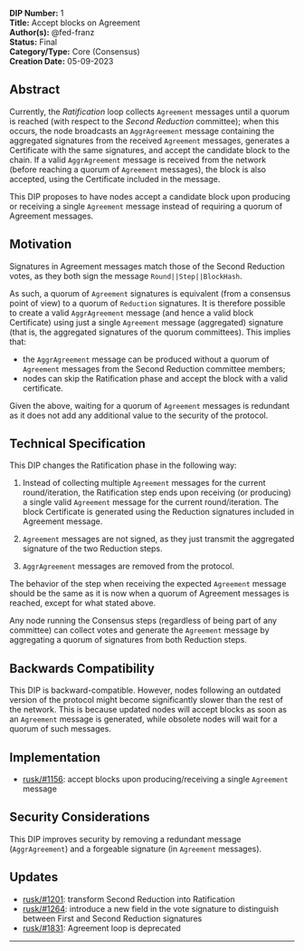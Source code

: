 **DIP Number:** 1  
**Title:** Accept blocks on Agreement  
**Author(s):** @fed-franz  
**Status:** Final  
**Category/Type:** Core (Consensus)  
**Creation Date:** 05-09-2023  

## Abstract
Currently, the *Ratification* loop collects `Agreement` messages until a quorum is reached (with respect to the *Second Reduction* committee); when this occurs, the node broadcasts an `AggrAgreement` message containing the aggregated signatures from the received `Agreement` messages, generates a Certificate with the same signatures, and accept the candidate block to the chain. If a valid `AggrAgreement` message is received from the network (before reaching a quorum of `Agreement` messages), the block is also accepted, using the Certificate included in the message.

This DIP proposes to have nodes accept a candidate block upon producing or receiving a single `Agreement` message instead of requiring a quorum of Agreement messages.

## Motivation
Signatures in Agreement messages match those of the Second Reduction votes, as they both sign the message `Round||Step||BlockHash`.

As such, a quorum of `Agreement` signatures is equivalent (from a consensus point of view) to a quorum of `Reduction` signatures. It is therefore possible to create a valid `AggrAgreement` message (and hence a valid block Certificate) using just a single `Agreement` message (aggregated) signature (that is, the aggregated signatures of the quorum committees). This implies that:
  - the `AggrAgreement` message can be produced without a quorum of `Agreement` messages from the Second Reduction committee members;
  - nodes can skip the Ratification phase and accept the block with a valid certificate.

Given the above, waiting for a quorum of `Agreement` messages is redundant as it does not add any additional value to the security of the protocol.

## Technical Specification
This DIP changes the Ratification phase in the following way:

 1. Instead of collecting multiple `Agreement` messages for the current round/iteration, the Ratification step ends upon receiving (or producing) a single valid `Agreement` message for the current round/iteration.
  The block Certificate is generated using the Reduction signatures included in Agreement message.
  
 2. `Agreement` messages are not signed, as they just transmit the aggregated signature of the two Reduction steps.

 3. `AggrAgreement` messages are removed from the protocol.

The behavior of the step when receiving the expected `Agreement` message should be the same as it is now when a quorum of Agreement messages is reached, except for what stated above.

Any node running the Consensus steps (regardless of being part of any committee) can collect votes and generate the `Agreement` message by aggregating a quorum of signatures from both Reduction steps.

## Backwards Compatibility
This DIP is backward-compatible. However, nodes following an outdated version of the protocol might become significantly slower than the rest of the network. This is because updated nodes will accept blocks as soon as an `Agreement` message is generated, while obsolete nodes will wait for a quorum of such messages.

## Implementation

- [rusk/#1156](https://github.com/dusk-network/rusk/pull/1156): accept blocks upon producing/receiving a single `Agreement` message

## Security Considerations
This DIP improves security by removing a redundant message (`AggrAgreement`) and a forgeable signature (in `Agreement` messages).

## Updates
- [rusk/#1201](https://github.com/dusk-network/rusk/pull/1201): transform Second Reduction into Ratification
- [rusk/#1264](https://github.com/dusk-network/rusk/pull/1264): introduce a new field in the vote signature to distinguish between First and Second Reduction signatures
- [rusk/#1831](https://github.com/dusk-network/rusk/pull/1831): Agreement loop is deprecated

-------------------




